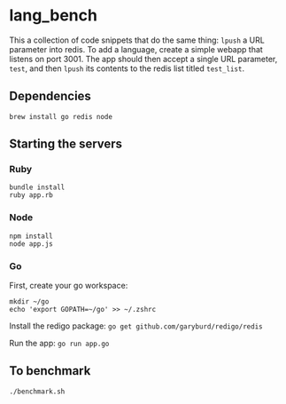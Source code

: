 # lang_bench

This a collection of code snippets that do the same thing: `lpush` a URL parameter into redis. To add a language, create a simple webapp that listens on port 3001. The app should then accept a single URL parameter, `test`, and then `lpush` its contents to the redis list titled `test_list`.

## Dependencies
`brew install go redis node`

## Starting the servers

### Ruby
```
bundle install
ruby app.rb
```

### Node
```
npm install
node app.js
```

### Go
First, create your go workspace:
```
mkdir ~/go
echo 'export GOPATH=~/go' >> ~/.zshrc
```
Install the redigo package:
`go get github.com/garyburd/redigo/redis`

Run the app:
`go run app.go`

## To benchmark
`./benchmark.sh`
